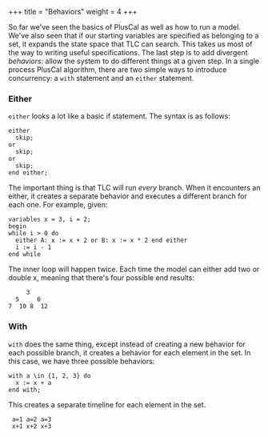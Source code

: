 +++
title = "Behaviors"
weight = 4
+++

So far we've seen the basics of PlusCal as well as how to run a model. We've also seen that if our starting variables are specified as belonging to a set, it expands the state space that TLC can search. This takes us most of the way to writing useful specifications. The last step is to add divergent _behaviors_: allow the system to do different things at a given step. In a single process PlusCal algorithm, there are two simple ways to introduce concurrency: a `with` statement and an `either` statement.

### Either
`either` looks a lot like a basic if statement. The syntax is as follows: 

```
either
  skip;
or
  skip;
or
  skip;
end either;
```

The important thing is that TLC will run _every_ branch. When it encounters an either, it creates a separate behavior and executes a different branch for each one. For example, given:

``` tla
variables x = 3, i = 2;
begin
while i > 0 do
  either A: x := x + 2 or B: x := x * 2 end either
  i := i - 1
end while
```

The inner loop will happen twice. Each time the model can either add two or double x, meaning that there's four possible end results:

```
     3
  5     6
7  10 8  12
```

### With

`with` does the same thing, except instead of creating a new behavior for each possible branch, it creates a behavior for each element in the set. In this case, we have three possible behaviors:

```
with a \in {1, 2, 3} do
  x := x + a
end with;
```

This creates a separate timeline for each element in the set.

```
 a=1 a=2 a=3
 x+1 x+2 x+3
```
